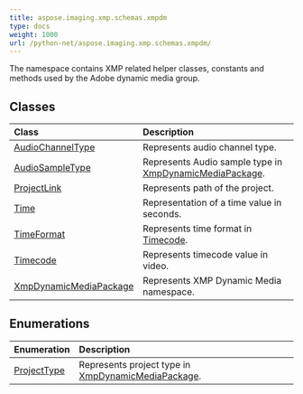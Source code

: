 ```yaml
---
title: aspose.imaging.xmp.schemas.xmpdm
type: docs
weight: 1000
url: /python-net/aspose.imaging.xmp.schemas.xmpdm/
---
```



The namespace contains XMP related helper classes, constants and methods used by the Adobe dynamic media group.

## **Classes**
|**Class**|**Description**|
| :- | :- |
|[AudioChannelType](/imaging/python-net/aspose.imaging.xmp.schemas.xmpdm/audiochanneltype/)|Represents audio channel type.|
|[AudioSampleType](/imaging/python-net/aspose.imaging.xmp.schemas.xmpdm/audiosampletype/)|Represents Audio sample type in [XmpDynamicMediaPackage](/imaging/python-net/aspose.imaging.xmp.schemas.xmpdm/xmpdynamicmediapackage/).|
|[ProjectLink](/imaging/python-net/aspose.imaging.xmp.schemas.xmpdm/projectlink/)|Represents path of the project.|
|[Time](/imaging/python-net/aspose.imaging.xmp.schemas.xmpdm/time/)|Representation of a time value in seconds.|
|[TimeFormat](/imaging/python-net/aspose.imaging.xmp.schemas.xmpdm/timeformat/)|Represents time format in [Timecode](/imaging/python-net/aspose.imaging.xmp.schemas.xmpdm/timecode/).|
|[Timecode](/imaging/python-net/aspose.imaging.xmp.schemas.xmpdm/timecode/)|Represents timecode value in video.|
|[XmpDynamicMediaPackage](/imaging/python-net/aspose.imaging.xmp.schemas.xmpdm/xmpdynamicmediapackage/)|Represents XMP Dynamic Media namespace.|
## **Enumerations**
|**Enumeration**|**Description**|
| :- | :- |
|[ProjectType](/imaging/python-net/aspose.imaging.xmp.schemas.xmpdm/projecttype/)|Represents project type in [XmpDynamicMediaPackage](/imaging/python-net/aspose.imaging.xmp.schemas.xmpdm/xmpdynamicmediapackage/).|
